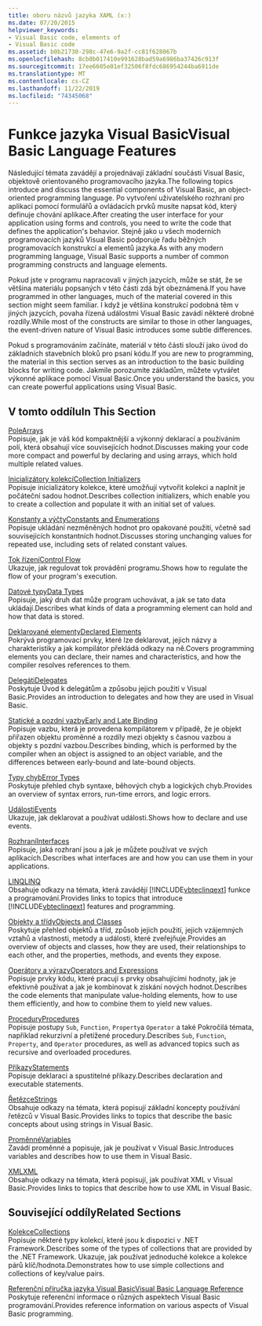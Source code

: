 ```yaml
---
title: oboru názvů jazyka XAML (x:)
ms.date: 07/20/2015
helpviewer_keywords:
- Visual Basic code, elements of
- Visual Basic code
ms.assetid: b0b21730-298c-47e6-9a2f-cc81f628067b
ms.openlocfilehash: 8cb0b017410e991628bad59a6986ba37426c913f
ms.sourcegitcommit: 17ee6605e01ef32506f8fdc686954244ba6911de
ms.translationtype: MT
ms.contentlocale: cs-CZ
ms.lasthandoff: 11/22/2019
ms.locfileid: "74345068"
---
```

# <a name="visual-basic-language-features"></a><span data-ttu-id="dc5fc-102">Funkce jazyka Visual Basic</span><span class="sxs-lookup"><span data-stu-id="dc5fc-102">Visual Basic Language Features</span></span>
<span data-ttu-id="dc5fc-103">Následující témata zavádějí a projednávají základní součásti Visual Basic, objektově orientovaného programovacího jazyka.</span><span class="sxs-lookup"><span data-stu-id="dc5fc-103">The following topics introduce and discuss the essential components of Visual Basic, an object-oriented programming language.</span></span> <span data-ttu-id="dc5fc-104">Po vytvoření uživatelského rozhraní pro aplikaci pomocí formulářů a ovládacích prvků musíte napsat kód, který definuje chování aplikace.</span><span class="sxs-lookup"><span data-stu-id="dc5fc-104">After creating the user interface for your application using forms and controls, you need to write the code that defines the application's behavior.</span></span> <span data-ttu-id="dc5fc-105">Stejně jako u všech moderních programovacích jazyků Visual Basic podporuje řadu běžných programovacích konstrukcí a elementů jazyka.</span><span class="sxs-lookup"><span data-stu-id="dc5fc-105">As with any modern programming language, Visual Basic supports a number of common programming constructs and language elements.</span></span>  
  
 <span data-ttu-id="dc5fc-106">Pokud jste v programu napracovali v jiných jazycích, může se stát, že se většina materiálu popsaných v této části zdá být obeznámená.</span><span class="sxs-lookup"><span data-stu-id="dc5fc-106">If you have programmed in other languages, much of the material covered in this section might seem familiar.</span></span> <span data-ttu-id="dc5fc-107">I když je většina konstrukcí podobná těm v jiných jazycích, povaha řízená událostmi Visual Basic zavádí některé drobné rozdíly.</span><span class="sxs-lookup"><span data-stu-id="dc5fc-107">While most of the constructs are similar to those in other languages, the event-driven nature of Visual Basic introduces some subtle differences.</span></span>  
  
 <span data-ttu-id="dc5fc-108">Pokud s programováním začínáte, materiál v této části slouží jako úvod do základních stavebních bloků pro psaní kódu.</span><span class="sxs-lookup"><span data-stu-id="dc5fc-108">If you are new to programming, the material in this section serves as an introduction to the basic building blocks for writing code.</span></span> <span data-ttu-id="dc5fc-109">Jakmile porozumíte základům, můžete vytvářet výkonné aplikace pomocí Visual Basic.</span><span class="sxs-lookup"><span data-stu-id="dc5fc-109">Once you understand the basics, you can create powerful applications using Visual Basic.</span></span>  
  
## <a name="in-this-section"></a><span data-ttu-id="dc5fc-110">V tomto oddílu</span><span class="sxs-lookup"><span data-stu-id="dc5fc-110">In This Section</span></span>  
 [<span data-ttu-id="dc5fc-111">Pole</span><span class="sxs-lookup"><span data-stu-id="dc5fc-111">Arrays</span></span>](../../../visual-basic/programming-guide/language-features/arrays/index.md)  
 <span data-ttu-id="dc5fc-112">Popisuje, jak je váš kód kompaktnější a výkonný deklarací a používáním polí, která obsahují více souvisejících hodnot.</span><span class="sxs-lookup"><span data-stu-id="dc5fc-112">Discusses making your code more compact and powerful by declaring and using arrays, which hold multiple related values.</span></span>  
  
 [<span data-ttu-id="dc5fc-113">Inicializátory kolekcí</span><span class="sxs-lookup"><span data-stu-id="dc5fc-113">Collection Initializers</span></span>](../../../visual-basic/programming-guide/language-features/collection-initializers/index.md)  
 <span data-ttu-id="dc5fc-114">Popisuje inicializátory kolekce, které umožňují vytvořit kolekci a naplnit je počáteční sadou hodnot.</span><span class="sxs-lookup"><span data-stu-id="dc5fc-114">Describes collection initializers, which enable you to create a collection and populate it with an initial set of values.</span></span>  
  
 [<span data-ttu-id="dc5fc-115">Konstanty a výčty</span><span class="sxs-lookup"><span data-stu-id="dc5fc-115">Constants and Enumerations</span></span>](../../../visual-basic/programming-guide/language-features/constants-enums/index.md)  
 <span data-ttu-id="dc5fc-116">Popisuje ukládání nezměněných hodnot pro opakované použití, včetně sad souvisejících konstantních hodnot.</span><span class="sxs-lookup"><span data-stu-id="dc5fc-116">Discusses storing unchanging values for repeated use, including sets of related constant values.</span></span>  
  
 [<span data-ttu-id="dc5fc-117">Tok řízení</span><span class="sxs-lookup"><span data-stu-id="dc5fc-117">Control Flow</span></span>](../../../visual-basic/programming-guide/language-features/control-flow/index.md)  
 <span data-ttu-id="dc5fc-118">Ukazuje, jak regulovat tok provádění programu.</span><span class="sxs-lookup"><span data-stu-id="dc5fc-118">Shows how to regulate the flow of your program's execution.</span></span>  
  
 [<span data-ttu-id="dc5fc-119">Datové typy</span><span class="sxs-lookup"><span data-stu-id="dc5fc-119">Data Types</span></span>](../../../visual-basic/programming-guide/language-features/data-types/index.md)  
 <span data-ttu-id="dc5fc-120">Popisuje, jaký druh dat může program uchovávat, a jak se tato data ukládají.</span><span class="sxs-lookup"><span data-stu-id="dc5fc-120">Describes what kinds of data a programming element can hold and how that data is stored.</span></span>  
  
 [<span data-ttu-id="dc5fc-121">Deklarované elementy</span><span class="sxs-lookup"><span data-stu-id="dc5fc-121">Declared Elements</span></span>](../../../visual-basic/programming-guide/language-features/declared-elements/index.md)  
 <span data-ttu-id="dc5fc-122">Pokrývá programovací prvky, které lze deklarovat, jejich názvy a charakteristiky a jak kompilátor překládá odkazy na ně.</span><span class="sxs-lookup"><span data-stu-id="dc5fc-122">Covers programming elements you can declare, their names and characteristics, and how the compiler resolves references to them.</span></span>  
  
 [<span data-ttu-id="dc5fc-123">Delegáti</span><span class="sxs-lookup"><span data-stu-id="dc5fc-123">Delegates</span></span>](../../../visual-basic/programming-guide/language-features/delegates/index.md)  
 <span data-ttu-id="dc5fc-124">Poskytuje Úvod k delegátům a způsobu jejich použití v Visual Basic.</span><span class="sxs-lookup"><span data-stu-id="dc5fc-124">Provides an introduction to delegates and how they are used in Visual Basic.</span></span>  
  
 [<span data-ttu-id="dc5fc-125">Statické a pozdní vazby</span><span class="sxs-lookup"><span data-stu-id="dc5fc-125">Early and Late Binding</span></span>](../../../visual-basic/programming-guide/language-features/early-late-binding/index.md)  
 <span data-ttu-id="dc5fc-126">Popisuje vazbu, která je provedena kompilátorem v případě, že je objekt přiřazen objektu proměnné a rozdíly mezi objekty s časnou vazbou a objekty s pozdní vazbou.</span><span class="sxs-lookup"><span data-stu-id="dc5fc-126">Describes binding, which is performed by the compiler when an object is assigned to an object variable, and the differences between early-bound and late-bound objects.</span></span>  
  
 [<span data-ttu-id="dc5fc-127">Typy chyb</span><span class="sxs-lookup"><span data-stu-id="dc5fc-127">Error Types</span></span>](../../../visual-basic/programming-guide/language-features/error-types.md)  
 <span data-ttu-id="dc5fc-128">Poskytuje přehled chyb syntaxe, běhových chyb a logických chyb.</span><span class="sxs-lookup"><span data-stu-id="dc5fc-128">Provides an overview of syntax errors, run-time errors, and logic errors.</span></span>  
  
 [<span data-ttu-id="dc5fc-129">Události</span><span class="sxs-lookup"><span data-stu-id="dc5fc-129">Events</span></span>](../../../visual-basic/programming-guide/language-features/events/index.md)  
 <span data-ttu-id="dc5fc-130">Ukazuje, jak deklarovat a používat události.</span><span class="sxs-lookup"><span data-stu-id="dc5fc-130">Shows how to declare and use events.</span></span>  
  
 [<span data-ttu-id="dc5fc-131">Rozhraní</span><span class="sxs-lookup"><span data-stu-id="dc5fc-131">Interfaces</span></span>](../../../visual-basic/programming-guide/language-features/interfaces/index.md)  
 <span data-ttu-id="dc5fc-132">Popisuje, jaká rozhraní jsou a jak je můžete používat ve svých aplikacích.</span><span class="sxs-lookup"><span data-stu-id="dc5fc-132">Describes what interfaces are and how you can use them in your applications.</span></span>  
  
 [<span data-ttu-id="dc5fc-133">LINQ</span><span class="sxs-lookup"><span data-stu-id="dc5fc-133">LINQ</span></span>](../../../visual-basic/programming-guide/language-features/linq/index.md)  
 <span data-ttu-id="dc5fc-134">Obsahuje odkazy na témata, která zavádějí [!INCLUDE[vbteclinqext](~/includes/vbteclinqext-md.md)] funkce a programování.</span><span class="sxs-lookup"><span data-stu-id="dc5fc-134">Provides links to topics that introduce [!INCLUDE[vbteclinqext](~/includes/vbteclinqext-md.md)] features and programming.</span></span>  
  
 [<span data-ttu-id="dc5fc-135">Objekty a třídy</span><span class="sxs-lookup"><span data-stu-id="dc5fc-135">Objects and Classes</span></span>](../../../visual-basic/programming-guide/language-features/objects-and-classes/index.md)  
 <span data-ttu-id="dc5fc-136">Poskytuje přehled objektů a tříd, způsob jejich použití, jejich vzájemných vztahů a vlastnosti, metody a události, které zveřejňuje.</span><span class="sxs-lookup"><span data-stu-id="dc5fc-136">Provides an overview of objects and classes, how they are used, their relationships to each other, and the properties, methods, and events they expose.</span></span>  
  
 [<span data-ttu-id="dc5fc-137">Operátory a výrazy</span><span class="sxs-lookup"><span data-stu-id="dc5fc-137">Operators and Expressions</span></span>](../../../visual-basic/programming-guide/language-features/operators-and-expressions/index.md)  
 <span data-ttu-id="dc5fc-138">Popisuje prvky kódu, které pracují s prvky obsahujícími hodnoty, jak je efektivně používat a jak je kombinovat k získání nových hodnot.</span><span class="sxs-lookup"><span data-stu-id="dc5fc-138">Describes the code elements that manipulate value-holding elements, how to use them efficiently, and how to combine them to yield new values.</span></span>  
  
 [<span data-ttu-id="dc5fc-139">Procedury</span><span class="sxs-lookup"><span data-stu-id="dc5fc-139">Procedures</span></span>](../../../visual-basic/programming-guide/language-features/procedures/index.md)  
 <span data-ttu-id="dc5fc-140">Popisuje postupy `Sub`, `Function`, `Property`a `Operator` a také Pokročilá témata, například rekurzivní a přetížené procedury.</span><span class="sxs-lookup"><span data-stu-id="dc5fc-140">Describes `Sub`, `Function`, `Property`, and `Operator` procedures, as well as advanced topics such as recursive and overloaded procedures.</span></span>  
  
 [<span data-ttu-id="dc5fc-141">Příkazy</span><span class="sxs-lookup"><span data-stu-id="dc5fc-141">Statements</span></span>](../../../visual-basic/programming-guide/language-features/statements.md)  
 <span data-ttu-id="dc5fc-142">Popisuje deklaraci a spustitelné příkazy.</span><span class="sxs-lookup"><span data-stu-id="dc5fc-142">Describes declaration and executable statements.</span></span>  
  
 [<span data-ttu-id="dc5fc-143">Řetězce</span><span class="sxs-lookup"><span data-stu-id="dc5fc-143">Strings</span></span>](../../../visual-basic/programming-guide/language-features/strings/index.md)  
 <span data-ttu-id="dc5fc-144">Obsahuje odkazy na témata, která popisují základní koncepty používání řetězců v Visual Basic.</span><span class="sxs-lookup"><span data-stu-id="dc5fc-144">Provides links to topics that describe the basic concepts about using strings in Visual Basic.</span></span>  
  
 [<span data-ttu-id="dc5fc-145">Proměnné</span><span class="sxs-lookup"><span data-stu-id="dc5fc-145">Variables</span></span>](../../../visual-basic/programming-guide/language-features/variables/index.md)  
 <span data-ttu-id="dc5fc-146">Zavádí proměnné a popisuje, jak je používat v Visual Basic.</span><span class="sxs-lookup"><span data-stu-id="dc5fc-146">Introduces variables and describes how to use them in Visual Basic.</span></span>  
  
 [<span data-ttu-id="dc5fc-147">XML</span><span class="sxs-lookup"><span data-stu-id="dc5fc-147">XML</span></span>](../../../visual-basic/programming-guide/language-features/xml/index.md)  
 <span data-ttu-id="dc5fc-148">Obsahuje odkazy na témata, která popisují, jak používat XML v Visual Basic.</span><span class="sxs-lookup"><span data-stu-id="dc5fc-148">Provides links to topics that describe how to use XML in Visual Basic.</span></span>  
  
## <a name="related-sections"></a><span data-ttu-id="dc5fc-149">Související oddíly</span><span class="sxs-lookup"><span data-stu-id="dc5fc-149">Related Sections</span></span>

 [<span data-ttu-id="dc5fc-150">Kolekce</span><span class="sxs-lookup"><span data-stu-id="dc5fc-150">Collections</span></span>](../../../visual-basic/programming-guide/concepts/collections.md)  
 <span data-ttu-id="dc5fc-151">Popisuje některé typy kolekcí, které jsou k dispozici v .NET Framework.</span><span class="sxs-lookup"><span data-stu-id="dc5fc-151">Describes some of the types of collections that are provided by the .NET Framework.</span></span> <span data-ttu-id="dc5fc-152">Ukazuje, jak používat jednoduché kolekce a kolekce párů klíč/hodnota.</span><span class="sxs-lookup"><span data-stu-id="dc5fc-152">Demonstrates how to use simple collections and collections of key/value pairs.</span></span>  
  
 [<span data-ttu-id="dc5fc-153">Referenční příručka jazyka Visual Basic</span><span class="sxs-lookup"><span data-stu-id="dc5fc-153">Visual Basic Language Reference</span></span>](../../../visual-basic/language-reference/index.md)  
 <span data-ttu-id="dc5fc-154">Poskytuje referenční informace o různých aspektech Visual Basic programování.</span><span class="sxs-lookup"><span data-stu-id="dc5fc-154">Provides reference information on various aspects of Visual Basic programming.</span></span>
